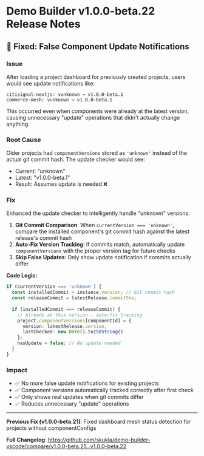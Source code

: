 # Demo Builder v1.0.0-beta.22 Release Notes

## 🐛 Fixed: False Component Update Notifications

### Issue
After loading a project dashboard for previously created projects, users would see update notifications like:
```
citisignal-nextjs: vunknown → v1.0.0-beta.1
commerce-mesh: vunknown → v1.0.0-beta.1
```

This occurred even when components were already at the latest version, causing unnecessary "update" operations that didn't actually change anything.

### Root Cause
Older projects had `componentVersions` stored as `'unknown'` instead of the actual git commit hash. The update checker would see:
- Current: "unknown"
- Latest: "v1.0.0-beta.1"
- Result: Assumes update is needed ❌

### Fix
Enhanced the update checker to intelligently handle "unknown" versions:

1. **Git Commit Comparison**: When `currentVersion === 'unknown'`, compare the installed component's git commit hash against the latest release's commit hash
2. **Auto-Fix Version Tracking**: If commits match, automatically update `componentVersions` with the proper version tag for future checks
3. **Skip False Updates**: Only show update notification if commits actually differ

**Code Logic:**
```typescript
if (currentVersion === 'unknown') {
  const installedCommit = instance.version; // Git commit hash
  const releaseCommit = latestRelease.commitSha;
  
  if (installedCommit === releaseCommit) {
    // Already at this version - auto-fix tracking
    project.componentVersions[componentId] = {
      version: latestRelease.version,
      lastChecked: new Date().toISOString()
    };
    hasUpdate = false; // No update needed
  }
}
```

### Impact
- ✅ No more false update notifications for existing projects
- ✅ Component versions automatically tracked correctly after first check
- ✅ Only shows real updates when git commits differ
- ✅ Reduces unnecessary "update" operations

---

**Previous Fix (v1.0.0-beta.21)**: Fixed dashboard mesh status detection for projects without componentConfigs

**Full Changelog**: https://github.com/skukla/demo-builder-vscode/compare/v1.0.0-beta.21...v1.0.0-beta.22

